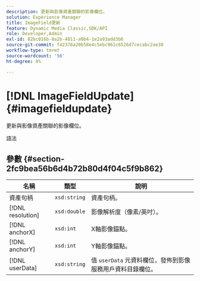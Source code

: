 ```yaml
---
description: 更新與影像資產關聯的影像欄位。
solution: Experience Manager
title: ImageField更新
feature: Dynamic Media Classic,SDK/API
role: Developer,Admin
exl-id: 82bc016b-8a2b-4811-a0b4-1e2a93add3b6
source-git-commit: f42378a20b58e4c5ebc961c6526d7cecabc2ae38
workflow-type: tm+mt
source-wordcount: '56'
ht-degree: 8%

---
```


# [!DNL ImageFieldUpdate]{#imagefieldupdate}

更新與影像資產關聯的影像欄位。

語法

## 參數 {#section-2fc9bea56b6d4b72b80d4f04c5f9b862}

| 名稱 | 類型 | 說明 |
|---|---|---|
| 資產句柄 | `xsd:string` | 資產句柄。 |
| [!DNL resolution] | `xsd:double` | 影像解析度（像素/英吋）。 |
| [!DNL anchorX] | `xsd:int` | X軸影像錨點。 |
| [!DNL anchorY] | `xsd:int` | Y軸影像錨點。 |
| [!DNL userData] | `xsd:string` | 值 `userData` 元資料欄位，發佈到影像服務用戶資料目錄欄位。 |
